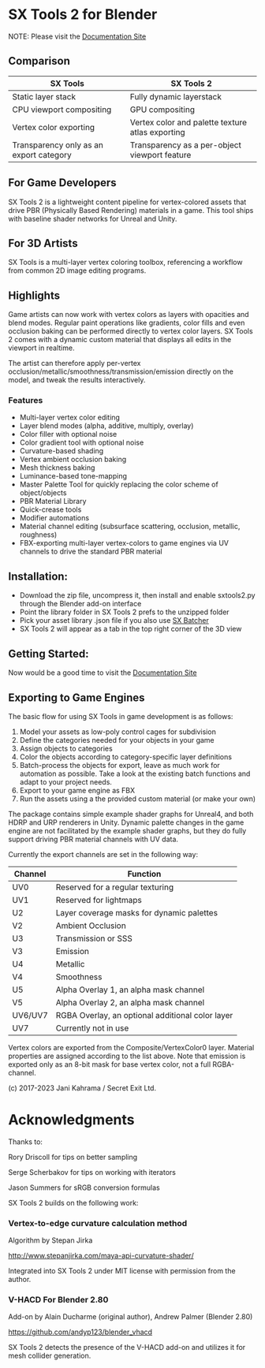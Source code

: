 # SX Tools 2 for Blender
NOTE: Please visit the [Documentation Site](https://secretexit.notion.site/SX-Tools-2-for-Blender-Documentation-1681c68851fb4d018d1f9ec762e5aec9)

## Comparison

SX Tools | SX Tools 2
---------|-------------
Static layer stack | Fully dynamic layerstack
CPU viewport compositing | GPU compositing
Vertex color exporting | Vertex color and palette texture atlas exporting
Transparency only as an export category | Transparency as a per-object viewport feature



## For Game Developers
SX Tools 2 is a lightweight content pipeline for vertex-colored assets that drive PBR (Physically Based Rendering) materials in a game. This tool ships with baseline shader networks for Unreal and Unity.

## For 3D Artists
SX Tools is a multi-layer vertex coloring toolbox, referencing a workflow from common 2D image editing programs.

## Highlights
Game artists can now work with vertex colors as layers with opacities and blend modes. Regular paint operations like gradients, color fills and even occlusion baking can be performed directly to vertex color layers. SX Tools 2 comes with a dynamic custom material that displays all edits in the viewport in realtime.

The artist can therefore apply per-vertex occlusion/metallic/smoothness/transmission/emission directly on the model, and tweak the results interactively.

### Features
- Multi-layer vertex color editing
- Layer blend modes (alpha, additive, multiply, overlay)
- Color filler with optional noise
- Color gradient tool with optional noise
- Curvature-based shading
- Vertex ambient occlusion baking
- Mesh thickness baking
- Luminance-based tone-mapping
- Master Palette Tool for quickly replacing the color scheme of object/objects
- PBR Material Library
- Quick-crease tools
- Modifier automations
- Material channel editing (subsurface scattering, occlusion, metallic, roughness)
- FBX-exporting multi-layer vertex-colors to game engines via UV channels to drive the standard PBR material

## Installation:
- Download the zip file, uncompress it, then install and enable sxtools2.py through the Blender add-on interface
- Point the library folder in SX Tools 2 prefs to the unzipped folder
- Pick your asset library .json file if you also use [SX Batcher](https://github.com/FrandSX/sxbatcher-blender)
- SX Tools 2 will appear as a tab in the top right corner of the 3D view

## Getting Started:
Now would be a good time to visit the [Documentation Site](https://secretexit.notion.site/SX-Tools-2-for-Blender-Documentation-1681c68851fb4d018d1f9ec762e5aec9)

## Exporting to Game Engines
The basic flow for using SX Tools in game development is as follows:
1) Model your assets as low-poly control cages for subdivision
2) Define the categories needed for your objects in your game
3) Assign objects to categories
4) Color the objects according to category-specific layer definitions
5) Batch-process the objects for export, leave as much work for automation as possible. Take a look at the existing batch functions and adapt to your project needs.
6) Export to your game engine as FBX
7) Run the assets using a the provided custom material (or make your own)

The package contains simple example shader graphs for Unreal4, and both HDRP and URP renderers in Unity. Dynamic palette changes in the game engine are not facilitated by the example shader graphs, but they do fully support driving PBR material channels with UV data.

Currently the export channels are set in the following way:

Channel | Function
---------|-------------
UV0 | Reserved for a regular texturing
UV1 | Reserved for lightmaps
U2 | Layer coverage masks for dynamic palettes
V2 | Ambient Occlusion
U3 | Transmission or SSS
V3 | Emission
U4 | Metallic
V4 | Smoothness
U5 | Alpha Overlay 1, an alpha mask channel
V5 | Alpha Overlay 2, an alpha mask channel
UV6/UV7 | RGBA Overlay, an optional additional color layer 
UV7 | Currently not in use

Vertex colors are exported from the Composite/VertexColor0 layer. Material properties are assigned according to the list above.
Note that emission is exported only as an 8-bit mask for base vertex color, not a full RGBA-channel.

(c) 2017-2023 Jani Kahrama / Secret Exit Ltd.


# Acknowledgments

Thanks to:

Rory Driscoll for tips on better sampling

Serge Scherbakov for tips on working with iterators
 
Jason Summers for sRGB conversion formulas


SX Tools 2 builds on the following work:

### Vertex-to-edge curvature calculation method 
Algorithm by Stepan Jirka

http://www.stepanjirka.com/maya-api-curvature-shader/

Integrated into SX Tools 2 under MIT license with permission from the author.

### V-HACD For Blender 2.80
Add-on by Alain Ducharme (original author), Andrew Palmer (Blender 2.80)

https://github.com/andyp123/blender_vhacd

SX Tools 2 detects the presence of the V-HACD add-on and utilizes it for mesh collider generation.

